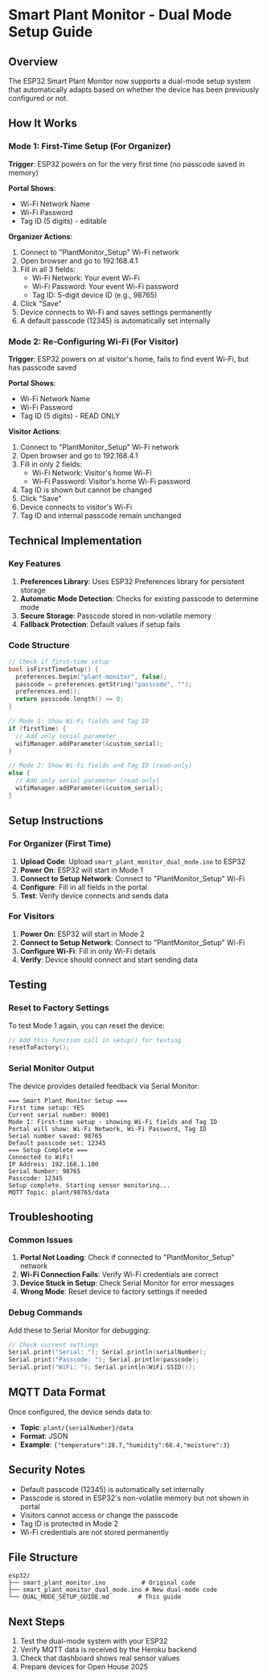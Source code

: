 # Smart Plant Monitor - Dual Mode Setup Guide

## Overview

The ESP32 Smart Plant Monitor now supports a dual-mode setup system that automatically adapts based on whether the device has been previously configured or not.

## How It Works

### Mode 1: First-Time Setup (For Organizer)
**Trigger**: ESP32 powers on for the very first time (no passcode saved in memory)

**Portal Shows**:
- Wi-Fi Network Name
- Wi-Fi Password  
- Tag ID (5 digits) - editable

**Organizer Actions**:
1. Connect to "PlantMonitor_Setup" Wi-Fi network
2. Open browser and go to 192.168.4.1
3. Fill in all 3 fields:
   - Wi-Fi Network: Your event Wi-Fi
   - Wi-Fi Password: Your event Wi-Fi password
   - Tag ID: 5-digit device ID (e.g., 98765)
4. Click "Save"
5. Device connects to Wi-Fi and saves settings permanently
6. A default passcode (12345) is automatically set internally

### Mode 2: Re-Configuring Wi-Fi (For Visitor)
**Trigger**: ESP32 powers on at visitor's home, fails to find event Wi-Fi, but has passcode saved

**Portal Shows**:
- Wi-Fi Network Name
- Wi-Fi Password
- Tag ID (5 digits) - READ ONLY

**Visitor Actions**:
1. Connect to "PlantMonitor_Setup" Wi-Fi network
2. Open browser and go to 192.168.4.1
3. Fill in only 2 fields:
   - Wi-Fi Network: Visitor's home Wi-Fi
   - Wi-Fi Password: Visitor's home Wi-Fi password
4. Tag ID is shown but cannot be changed
5. Click "Save"
6. Device connects to visitor's Wi-Fi
7. Tag ID and internal passcode remain unchanged

## Technical Implementation

### Key Features

1. **Preferences Library**: Uses ESP32 Preferences library for persistent storage
2. **Automatic Mode Detection**: Checks for existing passcode to determine mode
3. **Secure Storage**: Passcode stored in non-volatile memory
4. **Fallback Protection**: Default values if setup fails

### Code Structure

```cpp
// Check if first-time setup
bool isFirstTimeSetup() {
  preferences.begin("plant-monitor", false);
  passcode = preferences.getString("passcode", "");
  preferences.end();
  return passcode.length() == 0;
}

// Mode 1: Show Wi-Fi fields and Tag ID
if (firstTime) {
  // Add only serial parameter
  wifiManager.addParameter(&custom_serial);
}

// Mode 2: Show Wi-Fi fields and Tag ID (read-only)
else {
  // Add only serial parameter (read-only)
  wifiManager.addParameter(&custom_serial);
}
```

## Setup Instructions

### For Organizer (First Time)

1. **Upload Code**: Upload `smart_plant_monitor_dual_mode.ino` to ESP32
2. **Power On**: ESP32 will start in Mode 1
3. **Connect to Setup Network**: Connect to "PlantMonitor_Setup" Wi-Fi
4. **Configure**: Fill in all fields in the portal
5. **Test**: Verify device connects and sends data

### For Visitors

1. **Power On**: ESP32 will start in Mode 2
2. **Connect to Setup Network**: Connect to "PlantMonitor_Setup" Wi-Fi  
3. **Configure Wi-Fi**: Fill in only Wi-Fi details
4. **Verify**: Device should connect and start sending data

## Testing

### Reset to Factory Settings

To test Mode 1 again, you can reset the device:

```cpp
// Add this function call in setup() for testing
resetToFactory();
```

### Serial Monitor Output

The device provides detailed feedback via Serial Monitor:

```
=== Smart Plant Monitor Setup ===
First time setup: YES
Current serial number: 00001
Mode 1: First-time setup - showing Wi-Fi fields and Tag ID
Portal will show: Wi-Fi Network, Wi-Fi Password, Tag ID
Serial number saved: 98765
Default passcode set: 12345
=== Setup Complete ===
Connected to WiFi!
IP Address: 192.168.1.100
Serial Number: 98765
Passcode: 12345
Setup complete. Starting sensor monitoring...
MQTT Topic: plant/98765/data
```

## Troubleshooting

### Common Issues

1. **Portal Not Loading**: Check if connected to "PlantMonitor_Setup" network
2. **Wi-Fi Connection Fails**: Verify Wi-Fi credentials are correct
3. **Device Stuck in Setup**: Check Serial Monitor for error messages
4. **Wrong Mode**: Reset device to factory settings if needed

### Debug Commands

Add these to Serial Monitor for debugging:

```cpp
// Check current settings
Serial.print("Serial: "); Serial.println(serialNumber);
Serial.print("Passcode: "); Serial.println(passcode);
Serial.print("WiFi: "); Serial.println(WiFi.SSID());
```

## MQTT Data Format

Once configured, the device sends data to:
- **Topic**: `plant/{serialNumber}/data`
- **Format**: JSON
- **Example**: `{"temperature":28.7,"humidity":68.4,"moisture":3}`

## Security Notes

- Default passcode (12345) is automatically set internally
- Passcode is stored in ESP32's non-volatile memory but not shown in portal
- Visitors cannot access or change the passcode
- Tag ID is protected in Mode 2
- Wi-Fi credentials are not stored permanently

## File Structure

```
esp32/
├── smart_plant_monitor.ino          # Original code
├── smart_plant_monitor_dual_mode.ino # New dual-mode code
└── DUAL_MODE_SETUP_GUIDE.md        # This guide
```

## Next Steps

1. Test the dual-mode system with your ESP32
2. Verify MQTT data is received by the Heroku backend
3. Check that dashboard shows real sensor values
4. Prepare devices for Open House 2025
